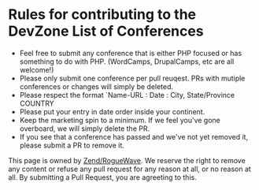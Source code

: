 # Rules for contributing to the DevZone List of Conferences

* Feel free to submit any conference that is either PHP focused or has something to do with PHP. (WordCamps, DrupalCamps, etc are all welcome!)
* Please only submit one conference per pull reuqest. PRs with mutiple conferences or changes will simply be deleted.
* Please respect the format `Name-URL : Date : City, State/Province  COUNTRY
* Please put your entry in date order inside your continent. 
* Keep the marketing spin to a minimum. If we feel you've gone overboard, we will simply delete the PR.
* If you see that a conference has passed and we've not yet removed it, please submit a PR to remove it. 

This page is owned by [Zend/RogueWave](http://www.roguewave.com/). We reserve the right to remove any content or refuse any pull request for any reason at all, or no reason at all. By submitting a Pull Request, you are agreeting to this.